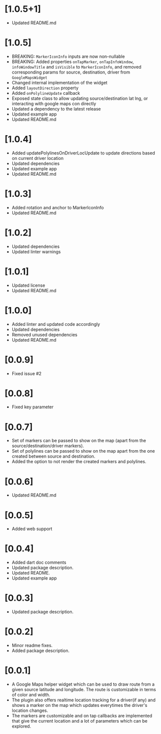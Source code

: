 # [1.0.5+1]

* Updated README.md

# [1.0.5]

* BREAKING: `MarkerIconInfo` inputs are now non-nullable
* BREAKING: Added properties `onTapMarker`, `onTapInfoWindow`, `infoWindowTitle` and `isVisible` to `MarkerIconInfo`, and removed corresponding params for source, destination, driver from `GoogleMapsWidget`
* Changed internal implementation of the widget
* Added `layoutDirection` property
* Added `onPolylineUpdate` callback
* Exposed state class to allow updating source/destination lat lng, or interacting with google maps con directly
* Updated a dependency to the latest release
* Updated example app
* Updated README.md

# [1.0.4]

* Added updatePolylinesOnDriverLocUpdate to update directions based on current driver location
* Updated dependencies
* Updated example app
* Updated README.md

# [1.0.3]

* Added rotation and anchor to MarkerIconInfo
* Updated README.md

# [1.0.2]

* Updated dependencies
* Updated linter warnings

# [1.0.1]

* Updated license
* Updated README.md

# [1.0.0]

* Added linter and updated code accordingly
* Updated dependencies
* Removed unused dependencies
* Updated README.md

# [0.0.9]

* Fixed issue #2

# [0.0.8]

* Fixed key parameter

# [0.0.7]

* Set of markers can be passed to show on the map (apart from the source/destination/driver markers).
* Set of polylines can be passed to show on the map apart from the one created between source and destination.
* Added the option to not render the created markers and polylines.

# [0.0.6]

* Updated README.md

# [0.0.5]

* Added web support

# [0.0.4]

* Added dart doc comments
* Updated package description.
* Updated README.
* Updated example app

# [0.0.3]

* Updated package description.

# [0.0.2]

* Minor readme fixes.
* Added package description.

# [0.0.1]

* A Google Maps helper widget which can be used to draw route from a given source latitude and longitude. The route is customizable in terms of color and width.
* The plugin also offers realtime location tracking for a driver(if any) and shows a marker on the map which updates everytimes the driver's location changes.
* The markers are customizable and on tap callbacks are implemented that give the current location and a lot of parameters which can be explored.
